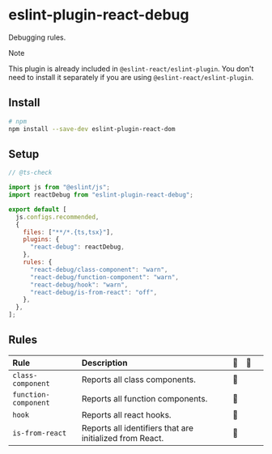 # eslint-plugin-react-debug

Debugging rules.

> [!NOTE]
> This plugin is already included in `@eslint-react/eslint-plugin`. You don't need to install it separately if you are using `@eslint-react/eslint-plugin`.

## Install

```sh
# npm
npm install --save-dev eslint-plugin-react-dom
```

## Setup

```js
// @ts-check

import js from "@eslint/js";
import reactDebug from "eslint-plugin-react-debug";

export default [
  js.configs.recommended,
  {
    files: ["**/*.{ts,tsx}"],
    plugins: {
      "react-debug": reactDebug,
    },
    rules: {
      "react-debug/class-component": "warn",
      "react-debug/function-component": "warn",
      "react-debug/hook": "warn",
      "react-debug/is-from-react": "off",
    },
  },
];
```

## Rules

| Rule                 | Description                                              | 💼  | 💭  |     |
| :------------------- | :------------------------------------------------------- | :-: | :-: | :-: |
| `class-component`    | Reports all class components.                            | 🐞  |     |     |
| `function-component` | Reports all function components.                         | 🐞  |     |     |
| `hook`               | Reports all react hooks.                                 | 🐞  |     |     |
| `is-from-react`      | Reports all identifiers that are initialized from React. | 🐞  |     |     |
